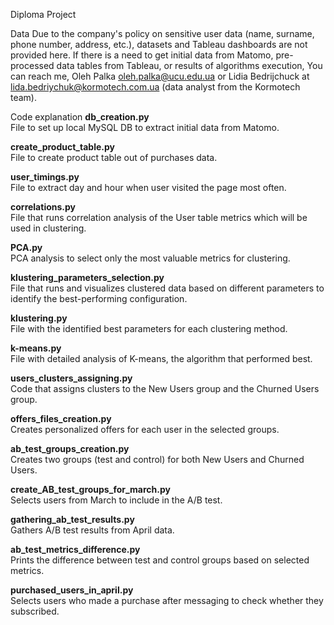 Diploma Project

Data
Due to the company's policy on sensitive user data (name, surname, phone number, address, etc.), datasets and Tableau dashboards are not provided here. If there is a need to get initial data from Matomo, pre-processed data tables from Tableau, or results of algorithms execution, You can reach me, Oleh Palka oleh.palka@ucu.edu.ua or Lidia Bedrijchuck at lida.bedriychuk@kormotech.com.ua (data analyst from the Kormotech team).

Code explanation
**db_creation.py**  
File to set up local MySQL DB to extract initial data from Matomo.

**create_product_table.py**  
File to create product table out of purchases data.

**user_timings.py**  
File to extract day and hour when user visited the page most often.

**correlations.py**  
File that runs correlation analysis of the User table metrics which will be used in clustering.

**PCA.py**  
PCA analysis to select only the most valuable metrics for clustering.

**klustering_parameters_selection.py**  
File that runs and visualizes clustered data based on different parameters to identify the best-performing configuration.

**klustering.py**  
File with the identified best parameters for each clustering method.

**k-means.py**  
File with detailed analysis of K-means, the algorithm that performed best.

**users_clusters_assigning.py**  
Code that assigns clusters to the New Users group and the Churned Users group.

**offers_files_creation.py**  
Creates personalized offers for each user in the selected groups.

**ab_test_groups_creation.py**  
Creates two groups (test and control) for both New Users and Churned Users.

**create_AB_test_groups_for_march.py**  
Selects users from March to include in the A/B test.

**gathering_ab_test_results.py**  
Gathers A/B test results from April data.

**ab_test_metrics_difference.py**  
Prints the difference between test and control groups based on selected metrics.

**purchased_users_in_april.py**  
Selects users who made a purchase after messaging to check whether they subscribed.
